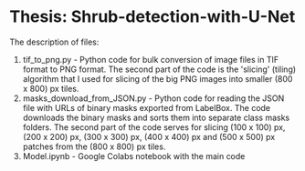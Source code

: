 # Thesis: Shrub-detection-with-U-Net







The description of files:
1. tif_to_png.py  -   Python code for bulk conversion of image files in TIF format to PNG format. The second part of the code is the 'slicing' (tiling) algorithm that I used for slicing of the big PNG images into smaller (800 x 800) px tiles. 
2. masks_download_from_JSON.py - Python code for reading the JSON file with URLs of binary masks exported from LabelBox. The code downloads the binary masks and sorts them into separate class masks folders. The second part of the code serves for slicing (100 x 100) px, (200 x 200) px, (300 x 300) px, (400 x 400) px and (500 x 500) px patches from the (800 x 800) px tiles.    
3. Model.ipynb - Google Colabs notebook with the main code
